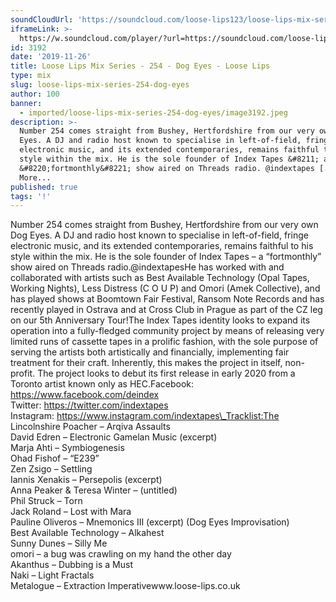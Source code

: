 ```yaml
---
soundCloudUrl: 'https://soundcloud.com/loose-lips123/loose-lips-mix-series-254-dogeyes'
iframeLink: >-
  https://w.soundcloud.com/player/?url=https://soundcloud.com/loose-lips123/loose-lips-mix-series-254-dogeyes&color=00aabb&auto_play=false&hide_related=false&show_comments=true&show_user=true&show_reposts=false
id: 3192
date: '2019-11-26'
title: Loose Lips Mix Series - 254 - Dog Eyes - Loose Lips
type: mix
slug: loose-lips-mix-series-254-dog-eyes
author: 100
banner:
  - imported/loose-lips-mix-series-254-dog-eyes/image3192.jpeg
description: >-
  Number 254 comes straight from Bushey, Hertfordshire from our very own Dog
  Eyes. A DJ and radio host known to specialise in left-of-field, fringe
  electronic music, and its extended contemporaries, remains faithful to his
  style within the mix. He is the sole founder of Index Tapes &#8211; a
  &#8220;fortmonthly&#8221; show aired on Threads radio. @indextapes [...]Read
  More...
published: true
tags: '!'
---
```

Number 254 comes straight from Bushey, Hertfordshire from our very own Dog Eyes. A DJ and radio host known to specialise in left-of-field, fringe electronic music, and its extended contemporaries, remains faithful to his style within the mix. He is the sole founder of Index Tapes – a “fortmonthly” show aired on Threads radio.@indextapesHe has worked with and collaborated with artists such as Best Available Technology (Opal Tapes, Working Nights), Less Distress (C O U P) and Omori (Amek Collective), and has played shows at Boomtown Fair Festival, Ransom Note Records and has recently played in Ostrava and at Cross Club in Prague as part of the CZ leg on our 5th Anniversary Tour!The Index Tapes identity looks to expand its operation into a fully-fledged community project by means of releasing very limited runs of cassette tapes in a prolific fashion, with the sole purpose of serving the artists both artistically and financially, implementing fair treatment for their craft. Inherently, this makes the project in itself, non-profit. The project looks to debut its first release in early 2020 from a Toronto artist known only as HEC.Facebook: https://www.facebook.com/deindex  
Twitter: https://twitter.com/indextapes  
Instagram: https://www.instagram.com/indextapes\_Tracklist:The Lincolnshire Poacher – Arqiva Assaults  
David Edren – Electronic Gamelan Music (excerpt)  
Marja Ahti – Symbiogenesis  
Ohad Fishof – “E239”  
Zen Zsigo – Settling  
Iannis Xenakis – Persepolis (excerpt)  
Anna Peaker & Teresa Winter – (untitled)  
Phil Struck – Torn  
Jack Roland – Lost with Mara  
Pauline Oliveros – Mnemonics III (excerpt) (Dog Eyes Improvisation)  
Best Available Technology – Alkahest  
Sunny Dunes – Silly Me  
omori – a bug was crawling on my hand the other day  
Akanthus – Dubbing is a Must  
Naki – Light Fractals  
Metalogue – Extraction Imperativewww.loose-lips.co.uk